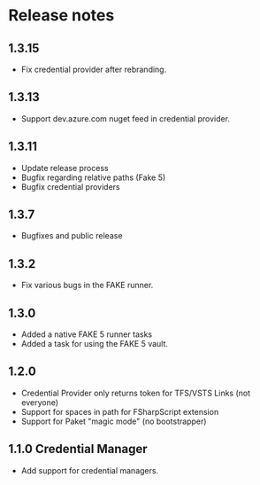 # Release notes

## 1.3.15

* Fix credential provider after rebranding.

## 1.3.13

* Support dev.azure.com nuget feed in credential provider.

## 1.3.11

* Update release process
* Bugfix regarding relative paths (Fake 5)
* Bugfix credential providers

## 1.3.7

* Bugfixes and public release

## 1.3.2

* Fix various bugs in the FAKE runner.

## 1.3.0

* Added a native FAKE 5 runner tasks
* Added a task for using the FAKE 5 vault.

## 1.2.0

* Credential Provider only returns token for TFS/VSTS Links (not everyone)
* Support for spaces in path for FSharpScript extension
* Support for Paket "magic mode" (no bootstrapper)

## 1.1.0 Credential Manager

* Add support for credential managers.